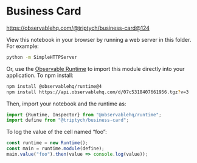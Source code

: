 # Business Card

https://observablehq.com/@triptych/business-card@124

View this notebook in your browser by running a web server in this folder. For
example:

~~~sh
python -m SimpleHTTPServer
~~~

Or, use the [Observable Runtime](https://github.com/observablehq/runtime) to
import this module directly into your application. To npm install:

~~~sh
npm install @observablehq/runtime@4
npm install https://api.observablehq.com/d/07c5318407661956.tgz?v=3
~~~

Then, import your notebook and the runtime as:

~~~js
import {Runtime, Inspector} from "@observablehq/runtime";
import define from "@triptych/business-card";
~~~

To log the value of the cell named “foo”:

~~~js
const runtime = new Runtime();
const main = runtime.module(define);
main.value("foo").then(value => console.log(value));
~~~
